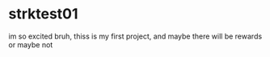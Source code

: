 # strktest01
im so excited bruh, thiss is my first project, and maybe there will be rewards or maybe not
